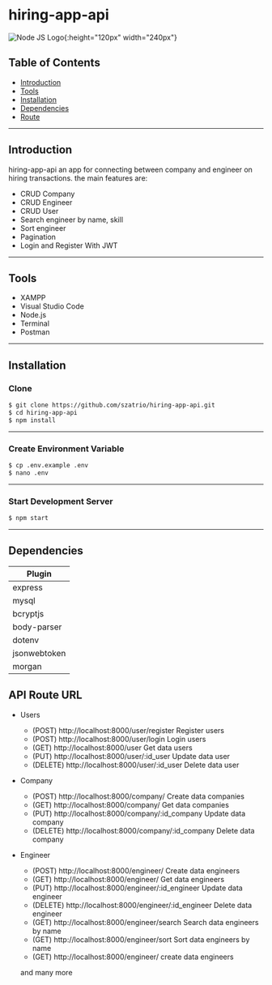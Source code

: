 # hiring-app-api

![Node JS Logo](https://cdn.pixabay.com/photo/2015/04/23/17/41/node-js-736399_960_720.png){:height="120px" width="240px"}

## Table of Contents
- [Introduction](#introduction)
- [Tools](#Tools)
- [Installation](#Installation)
- [Dependencies](#Dependencies)
- [Route](#Route)
---
 
## Introduction
hiring-app-api an app for connecting between company and engineer on hiring transactions. the main features are: 
- CRUD Company
- CRUD Engineer
- CRUD User
- Search engineer by name, skill
- Sort engineer
- Pagination
- Login and Register With JWT
---

## Tools
- XAMPP
- Visual Studio Code
- Node.js
- Terminal
- Postman
---

## Installation

### Clone
```bash
$ git clone https://github.com/szatrio/hiring-app-api.git
$ cd hiring-app-api
$ npm install
```
---

### Create Environment Variable
```bash
$ cp .env.example .env
$ nano .env
```
---
### Start Development Server
```bash
$ npm start
```
--- 

## Dependencies

| Plugin |
| ------ |
| express |
| mysql |
| bcryptjs |
| body-parser |
| dotenv |
| jsonwebtoken |
| morgan |

## API Route URL

- Users
  - (POST)    http://localhost:8000/user/register Register users
  - (POST)    http://localhost:8000/user/login Login users
  - (GET)     http://localhost:8000/user Get data users
  - (PUT)     http://localhost:8000/user/:id_user Update data user
  - (DELETE)  http://localhost:8000/user/:id_user Delete data user
  
- Company
  - (POST)    http://localhost:8000/company/ Create data companies
  - (GET)     http://localhost:8000/company/ Get data companies
  - (PUT)     http://localhost:8000/company/:id_company Update data company
  - (DELETE)  http://localhost:8000/company/:id_company Delete data company

- Engineer
  - (POST)    http://localhost:8000/engineer/ Create data engineers
  - (GET)     http://localhost:8000/engineer/ Get data engineers
  - (PUT)     http://localhost:8000/engineer/:id_engineer Update data engineer
  - (DELETE)  http://localhost:8000/engineer/:id_engineer Delete data engineer
  - (GET)    http://localhost:8000/engineer/search Search data engineers by name
  - (GET)    http://localhost:8000/engineer/sort Sort data engineers by name
  - (GET)    http://localhost:8000/engineer/ create data engineers

  and many more

